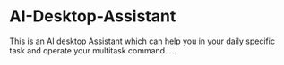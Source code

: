 # AI-Desktop-Assistant
This is an AI desktop Assistant which can help you in your daily specific task and operate your multitask command.....
